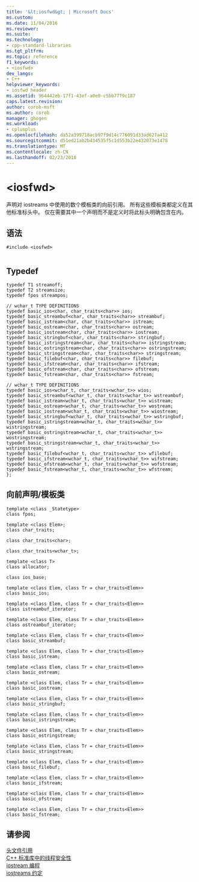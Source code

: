```yaml
---
title: '&lt;iosfwd&gt; | Microsoft Docs'
ms.custom: 
ms.date: 11/04/2016
ms.reviewer: 
ms.suite: 
ms.technology:
- cpp-standard-libraries
ms.tgt_pltfrm: 
ms.topic: reference
f1_keywords:
- <iosfwd>
dev_langs:
- C++
helpviewer_keywords:
- iosfwd header
ms.assetid: 964442eb-17f1-43ef-a0e0-c5bb77f9c187
caps.latest.revision: 
author: corob-msft
ms.author: corob
manager: ghogen
ms.workload:
- cplusplus
ms.openlocfilehash: da52a399718acb97f9d14c776091d33ad627a412
ms.sourcegitcommit: d51ed21ab2b434535f5c1d553b22e432073e1478
ms.translationtype: MT
ms.contentlocale: zh-CN
ms.lasthandoff: 02/23/2018
---
```

# <a name="ltiosfwdgt"></a>&lt;iosfwd&gt;
声明对 iostreams 中使用的数个模板类的向前引用。 所有这些模板类都定义在其他标准标头中。 仅在需要其中一个声明而不是定义时将此标头明确包含在内。  
  
## <a name="syntax"></a>语法  
  
```  
#include <iosfwd>  
  
```  
  
## <a name="typedefs"></a>Typedef  
  
```
typedef T1 streamoff;
typedef T2 streamsize;
typedef fpos streampos;

// wchar_t TYPE DEFINITIONS
typedef basic_ios<char, char_traits<char>> ios;
typedef basic_streambuf<char, char_traits<char>> streambuf;
typedef basic_istream<char, char_traits<char>> istream;
typedef basic_ostream<char, char_traits<char>> ostream;
typedef basic_iostream<char, char_traits<char>> iostream;
typedef basic_stringbuf<char, char_traits<char>> stringbuf;
typedef basic_istringstream<char, char_traits<char>> istringstream;
typedef basic_ostringstream<char, char_traits<char>> ostringstream;
typedef basic_stringstream<char, char_traits<char>> stringstream;
typedef basic_filebuf<char, char_traits<char>> filebuf;
typedef basic_ifstream<char, char_traits<char>> ifstream;
typedef basic_ofstream<char, char_traits<char>> ofstream;
typedef basic_fstream<char, char_traits<char>> fstream;

// wchar_t TYPE DEFINITIONS
typedef basic_ios<wchar_t, char_traits<wchar_t>> wios;
typedef basic_streambuf<wchar_t, char_traits<wchar_t>> wstreambuf;
typedef basic_istream<wchar_t, char_traits<wchar_t>> wistream;
typedef basic_ostream<wchar_t, char_traits<wchar_t>> wostream;
typedef basic_iostream<wchar_t, char_traits<wchar_t>> wiostream;
typedef basic_stringbuf<wchar_t, char_traits<wchar_t>> wstringbuf;
typedef basic_istringstream<wchar_t, char_traits<wchar_t>> wistringstream;
typedef basic_ostringstream<wchar_t, char_traits<wchar_t>> wostringstream;
typedef basic_stringstream<wchar_t, char_traits<wchar_t>> wstringstream;
typedef basic_filebuf<wchar_t, char_traits<wchar_t>> wfilebuf;
typedef basic_ifstream<wchar_t, char_traits<wchar_t>> wifstream;
typedef basic_ofstream<wchar_t, char_traits<wchar_t>> wofstream;
typedef basic_fstream<wchar_t, char_traits<wchar_t>> wfstream;
};
```  
  
## <a name="forward-declarationstemplate-classes"></a>向前声明/模板类  
  
```
template <class _Statetype>
class fpos;

template <class Elem>;
class char_traits;

class char_traits<char>;

class char_traits<wchar_t>;

template <class T>
class allocator;

class ios_base;

template <class Elem, class Tr = char_traits<Elem>>
class basic_ios;

template <class Elem, class Tr = char_traits<Elem>>
class istreambuf_iterator;

template <class Elem, class Tr = char_traits<Elem>>
class ostreambuf_iterator;

template <class Elem, class Tr = char_traits<Elem>>
class basic_streambuf;

template <class Elem, class Tr = char_traits<Elem>>
class basic_istream;

template <class Elem, class Tr = char_traits<Elem>>
class basic_ostream;

template <class Elem, class Tr = char_traits<Elem>>
class basic_iostream;

template <class Elem, class Tr = char_traits<Elem>>
class basic_stringbuf;

template <class Elem, class Tr = char_traits<Elem>>
class basic_istringstream;

template <class Elem, class Tr = char_traits<Elem>>
class basic_ostringstream;

template <class Elem, class Tr = char_traits<Elem>>
class basic_stringstream;

template <class Elem, class Tr = char_traits<Elem>>
class basic_filebuf;

template <class Elem, class Tr = char_traits<Elem>>
class basic_ifstream;

template <class Elem, class Tr = char_traits<Elem>>
class basic_ofstream;

template <class Elem, class Tr = char_traits<Elem>>
class basic_fstream;
```  
  
## <a name="see-also"></a>请参阅  
 [头文件引用](../standard-library/cpp-standard-library-header-files.md)   
 [C++ 标准库中的线程安全性](../standard-library/thread-safety-in-the-cpp-standard-library.md)   
 [iostream 编程](../standard-library/iostream-programming.md)   
 [iostreams 约定](../standard-library/iostreams-conventions.md)



